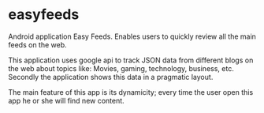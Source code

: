easyfeeds
=========

Android application Easy Feeds. Enables users to quickly review all the main feeds on the web.

This application uses google api to track JSON data from different blogs on the web about topics like: Movies, gaming, technology, business, etc. Secondly the application shows this data in a pragmatic layout. 

The main feature of this app is its dynamicity; every time the user open this app he or she will find new content.
